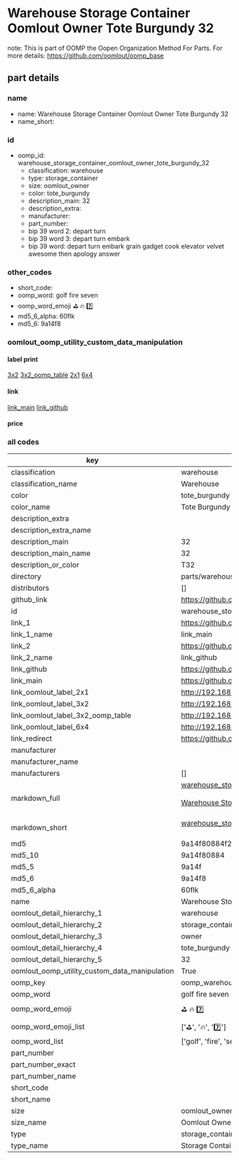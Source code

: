 # Warehouse Storage Container Oomlout Owner Tote Burgundy 32  

note: This is part of OOMP the Oopen Organization Method For Parts. For more details: https://github.com/oomlout/oomp_base

##  part details
  







### name
* name: Warehouse Storage Container Oomlout Owner Tote Burgundy 32
* name_short: 
### id
* oomp_id: warehouse_storage_container_oomlout_owner_tote_burgundy_32
  * classification: warehouse
  * type: storage_container
  * size: oomlout_owner
  * color: tote_burgundy
  * description_main: 32
  * description_extra: 
  * manufacturer: 
  * part_number: 
  * bip 39 word 2: depart turn
  * bip 39 word 3: depart turn embark
  * bip 39 word: depart turn embark grain gadget cook elevator velvet awesome then apology answer

### other_codes
* short_code: 
* oomp_word: golf fire seven
* oomp_word_emoji :golf: :fire: :seven:
* md5_6_alpha: 60flk
* md5_6: 9a14f8






### oomlout_oomp_utility_custom_data_manipulation
#### label print
[3x2](http://192.168.1.245:1112/?label=oomp%2060flk)
[3x2_oomp_table](http://192.168.1.108:1112/?label=oomp%2060flk)
[2x1](http://192.168.1.242:1112/?label=oomp%2060flk)
[6x4](http://192.168.1.55:1112/?label=oomp%2060flk)    

#### link

[link_main](https://github.com/oomlout/oomlout_oomp_version_1_messy/tree/main/parts/warehouse_storage_container_oomlout_owner_tote_burgundy_32) [link_github](https://github.com/oomlout/oomlout_oomp_version_1_messy/tree/main/parts/warehouse_storage_container_oomlout_owner_tote_burgundy_32)                             

#### price







### all codes 
| key | value |  
| --- | --- |  
| classification | warehouse |  
| classification_name | Warehouse |  
| color | tote_burgundy |  
| color_name | Tote Burgundy |  
| description_extra |  |  
| description_extra_name |  |  
| description_main | 32 |  
| description_main_name | 32 |  
| description_or_color | T32 |  
| directory | parts/warehouse_storage_container_oomlout_owner_tote_burgundy_32 |  
| distributors | [] |  
| github_link | https://github.com/oomlout/oomlout_oomp_part_src/tree/main/parts/warehouse_storage_container_oomlout_owner_tote_burgundy_32 |  
| id | warehouse_storage_container_oomlout_owner_tote_burgundy_32 |  
| link_1 | https://github.com/oomlout/oomlout_oomp_version_1_messy/tree/main/parts/warehouse_storage_container_oomlout_owner_tote_burgundy_32 |  
| link_1_name | link_main |  
| link_2 | https://github.com/oomlout/oomlout_oomp_version_1_messy/tree/main/parts/warehouse_storage_container_oomlout_owner_tote_burgundy_32 |  
| link_2_name | link_github |  
| link_github | https://github.com/oomlout/oomlout_oomp_version_1_messy/tree/main/parts/warehouse_storage_container_oomlout_owner_tote_burgundy_32 |  
| link_main | https://github.com/oomlout/oomlout_oomp_version_1_messy/tree/main/parts/warehouse_storage_container_oomlout_owner_tote_burgundy_32 |  
| link_oomlout_label_2x1 | http://192.168.1.242:1112/?label=oomp%2060flk |  
| link_oomlout_label_3x2 | http://192.168.1.245:1112/?label=oomp%2060flk |  
| link_oomlout_label_3x2_oomp_table | http://192.168.1.108:1112/?label=oomp%2060flk |  
| link_oomlout_label_6x4 | http://192.168.1.55:1112/?label=oomp%2060flk |  
| link_redirect | https://github.com/oomlout/oomlout_oomp_version_1_messy/tree/main/parts/warehouse_storage_container_oomlout_owner_tote_burgundy_32 |  
| manufacturer |  |  
| manufacturer_name |  |  
| manufacturers | [] |  
| markdown_full | [warehouse_storage_container_oomlout_owner_tote_burgundy_32](none)<br>[](none)<br>[Warehouse Storage Container Oomlout Owner Tote Burgundy 32](none)<br><br> |  
| markdown_short | [warehouse_storage_container_oomlout_owner_tote_burgundy_32](none)<br><br> |  
| md5 | 9a14f80884f208fcbeaf565890bab1d6 |  
| md5_10 | 9a14f80884 |  
| md5_5 | 9a14f |  
| md5_6 | 9a14f8 |  
| md5_6_alpha | 60flk |  
| name | Warehouse Storage Container Oomlout Owner Tote Burgundy 32 |  
| oomlout_detail_hierarchy_1 | warehouse |  
| oomlout_detail_hierarchy_2 | storage_container |  
| oomlout_detail_hierarchy_3 | owner |  
| oomlout_detail_hierarchy_4 | tote_burgundy |  
| oomlout_detail_hierarchy_5 | 32 |  
| oomlout_oomp_utility_custom_data_manipulation | True |  
| oomp_key | oomp_warehouse_storage_container_oomlout_owner_tote_burgundy_32 |  
| oomp_word | golf fire seven |  
| oomp_word_emoji | :golf: :fire: :seven: |  
| oomp_word_emoji_list | [':golf:', ':fire:', ':seven:'] |  
| oomp_word_list | ['golf', 'fire', 'seven'] |  
| part_number |  |  
| part_number_exact |  |  
| part_number_name |  |  
| short_code |  |  
| short_name |  |  
| size | oomlout_owner |  
| size_name | Oomlout Owner |  
| type | storage_container |  
| type_name | Storage Container |  
